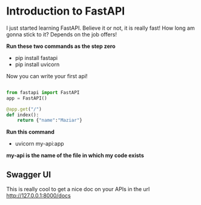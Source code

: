 # Introduction to FastAPI 
I just started learning FastAPI. Believe it or not, it is really fast!
How long am gonna stick to it? Depends on the job offers!

**Run these two commands as the step zero**
- pip install fastapi
- pip install uvicorn 

Now you can write your first api!

```python

from fastapi import FastAPI
app = FastAPI()

@app.get("/")
def index():
    return {"name":"Maziar"}

```

**Run this command** 
- uvicorn my-api:app 

**my-api is the name of the file in which my code exists**


## Swagger UI

This is really cool to get a nice doc on your APIs in the url http://127.0.0.1:8000/docs

